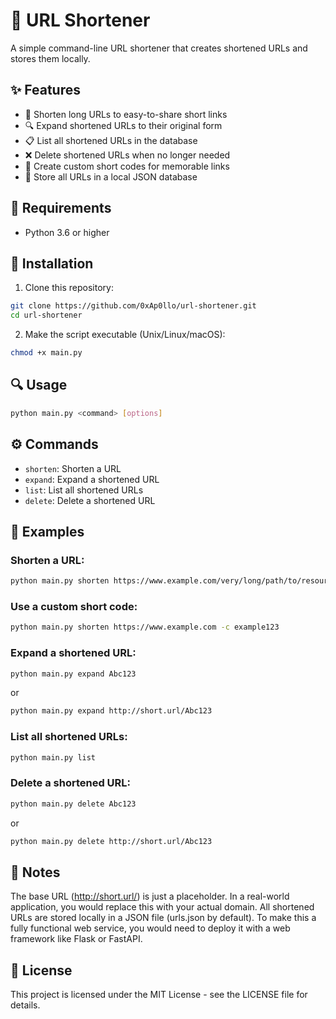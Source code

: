 # 🔗 URL Shortener

A simple command-line URL shortener that creates shortened URLs and stores them locally.

## ✨ Features

- 🔹 Shorten long URLs to easy-to-share short links
- 🔍 Expand shortened URLs to their original form
- 📋 List all shortened URLs in the database
- ❌ Delete shortened URLs when no longer needed
- 🎯 Create custom short codes for memorable links
- 💾 Store all URLs in a local JSON database

## 🔧 Requirements

- Python 3.6 or higher

## 🚀 Installation

1. Clone this repository:
```bash
git clone https://github.com/0xAp0llo/url-shortener.git
cd url-shortener
```

2. Make the script executable (Unix/Linux/macOS):
```bash
chmod +x main.py
```

## 🔍 Usage
```bash
python main.py <command> [options]
```

## ⚙️ Commands

- `shorten`: Shorten a URL
- `expand`: Expand a shortened URL
- `list`: List all shortened URLs
- `delete`: Delete a shortened URL

## 📝 Examples

### Shorten a URL:
```bash
python main.py shorten https://www.example.com/very/long/path/to/resource
```

### Use a custom short code:
```bash
python main.py shorten https://www.example.com -c example123
```

### Expand a shortened URL:
```bash
python main.py expand Abc123
```
or
```bash
python main.py expand http://short.url/Abc123
```

### List all shortened URLs:
```bash
python main.py list
```

### Delete a shortened URL:
```bash
python main.py delete Abc123
```
or
```bash
python main.py delete http://short.url/Abc123
```

## 📄 Notes

The base URL (http://short.url/) is just a placeholder. In a real-world application, you would replace this with your actual domain.
All shortened URLs are stored locally in a JSON file (urls.json by default).
To make this a fully functional web service, you would need to deploy it with a web framework like Flask or FastAPI.

## 📄 License

This project is licensed under the MIT License - see the LICENSE file for details.

